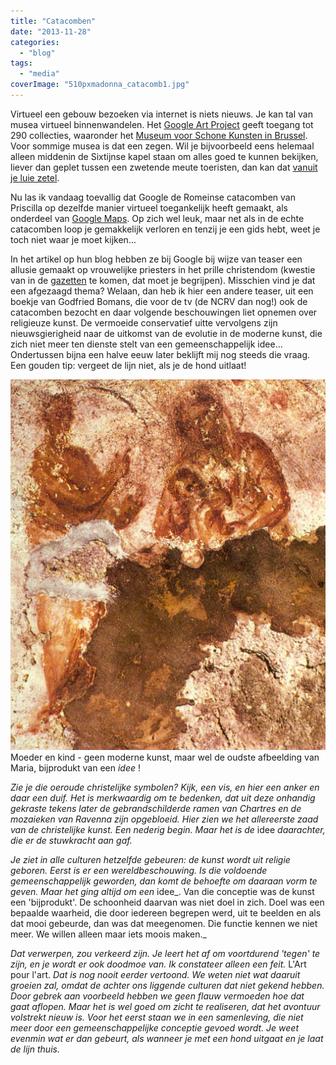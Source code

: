 ```yaml
---
title: "Catacomben"
date: "2013-11-28"
categories: 
  - "blog"
tags: 
  - "media"
coverImage: "510pxmadonna_catacomb1.jpg"
---
```


Virtueel een gebouw bezoeken via internet is niets nieuws. Je kan tal van musea virtueel binnenwandelen. Het [Google Art Project](http://www.google.com/culturalinstitute/collections?projectId=art-project) geeft toegang tot 290 collecties, waaronder het [Museum voor Schone Kunsten in Brussel](http://www.google.com/culturalinstitute/collection/royal-museums-of-fine-arts-of-belgium?projectId=art-project). Voor sommige musea is dat een zegen. Wil je bijvoorbeeld eens helemaal alleen middenin de Sixtijnse kapel staan om alles goed te kunnen bekijken, liever dan geplet tussen een zwetende meute toeristen, dan kan dat [vanuit je luie zetel](http://www.vatican.va/various/cappelle/sistina_vr/index.html).

Nu las ik vandaag toevallig dat Google de Romeinse catacomben van Priscilla op dezelfde manier virtueel toegankelijk heeft gemaakt, als onderdeel van [Google Maps](https://www.google.com/maps/preview#!data=!1m4!1m3!1d2729!2d12.5088648!3d41.9299842!4m12!2m11!1m10!1s0x0%3A0x6ac5a8c1e54625b!3m8!1m3!1d26081603!2d-95.677068!3d37.0625!3m2!1i1024!2i768!4f13.1). Op zich wel leuk, maar net als in de echte catacomben loop je gemakkelijk verloren en tenzij je een gids hebt, weet je toch niet waar je moet kijken...

In het artikel op hun blog hebben ze bij Google bij wijze van teaser een allusie gemaakt op vrouwelijke priesters in het prille christendom (kwestie van in de [gazetten](https://www.google.com/search?hl=nl&gl=be&tbm=nws&authuser=0&q=catacombs+woman+priest&oq=catacombs+woman+priest&gs_l=news-cc.3..43j43i53.3697.7815.0.8049.22.1.0.21.0.0.94.94.1.1.0...0.0...1ac.1.tegQFhDd52Q) te komen, dat moet je begrijpen). Misschien vind je dat een afgezaagd thema? Welaan, dan heb ik hier een andere teaser, uit een boekje van Godfried Bomans, die voor de tv (de NCRV dan nog!) ook de catacomben bezocht en daar volgende beschouwingen liet opnemen over religieuze kunst. De vermoeide conservatief uitte vervolgens zijn nieuwsgierigheid naar de uitkomst van de evolutie in de moderne kunst, die zich niet meer ten dienste stelt van een gemeenschappelijk idee… Ondertussen bijna een halve eeuw later beklijft mij nog steeds die vraag. Een gouden tip: vergeet de lijn niet, als je de hond uitlaat!

[![Maria](images/510pxmadonna_catacomb1.jpg?w=255)](http://en.wikipedia.org/wiki/Catacomb_of_Priscilla) Moeder en kind - geen moderne kunst, maar wel de oudste afbeelding van Maria, bijprodukt van een _idee_ !

_Zie je die oeroude christelijke symbolen? Kijk, een vis, en hier een anker en daar een duif. Het is merkwaardig om te bedenken, dat uit deze onhandig gekraste tekens later de gebrandschilderde ramen van Chartres en de mozaieken van Ravenna zijn opgebloeid. Hier zien we het allereerste zaad van de christelijke kunst. Een nederig begin. Maar het is de_ idee _daarachter, die er de stuwkracht aan gaf._

_Je ziet in alle culturen hetzelfde gebeuren: de kunst wordt uit religie geboren. Eerst is er een wereldbeschouwing. Is die voldoende gemeenschappelijk geworden, dan komt de behoefte om daaraan vorm te geven. Maar het ging altijd om een_ idee_. Van die conceptie was de kunst een 'bijprodukt'. De schoonheid daarvan was niet doel in zich. Doel was een bepaalde waarheid, die door iedereen begrepen werd, uit te beelden en als dat mooi gebeurde, dan was dat meegenomen. Die functie kennen we niet meer. We willen alleen maar iets moois maken._

_Dat verwerpen, zou verkeerd zijn. Je leert het af om voortdurend 'tegen' te zijn, en je wordt er ook doodmoe van. Ik constateer alleen een feit._ L'Art pour l'art. _Dat is nog nooit eerder vertoond. We weten niet wat daaruit groeien zal, omdat de achter ons liggende culturen dat niet gekend hebben. Door gebrek aan voorbeeld hebben we geen flauw vermoeden hoe dat gaat aflopen. Maar het is wel goed om zicht te realiseren, dat het avontuur volstrekt nieuw is. Voor het eerst staan we in een samenleving, die niet meer door een gemeenschappelijke conceptie gevoed wordt. Je weet evenmin wat er dan gebeurt, als wanneer je met een hond uitgaat en je laat de lijn thuis._
